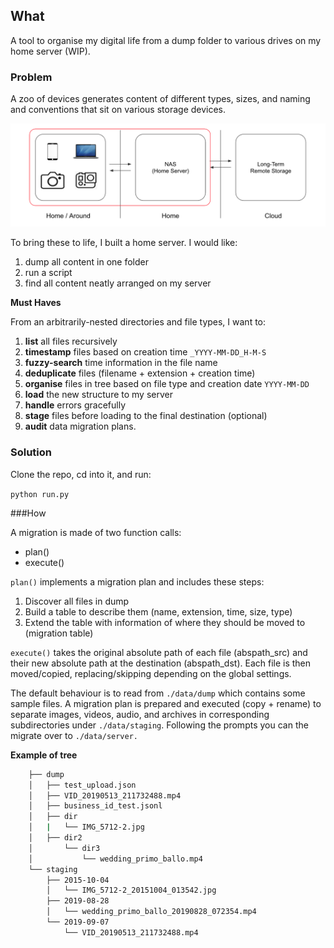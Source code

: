 ## What

A tool to organise my digital life from a dump folder to various drives on my home server (WIP).

### Problem

A zoo of devices generates content of different types, sizes, and naming and conventions that sit on various storage devices.

![](images/etl-synology.png)

To bring these to life, I built a home server. I would like:

1. dump all content in one folder
1. run a script
1. find all content neatly arranged on my server

**Must Haves**

From an arbitrarily-nested directories and file types, I want to:

1. **list** all files recursively
1. **timestamp** files based on creation time `_YYYY-MM-DD_H-M-S`
1. **fuzzy-search** time information in the file name
1. **deduplicate** files (filename + extension + creation time)
1. **organise** files in tree based on file type and creation date `YYYY-MM-DD`
1. **load** the new structure to my server
1. **handle** errors gracefully
1. **stage** files before loading to the final destination (optional)
1. **audit** data migration plans.

### Solution

Clone the repo, cd into it, and run:

`python run.py`

###How

A migration is made of two function calls:
- plan()
- execute()

`plan()` implements a migration plan and includes these steps:

1. Discover all files in dump
1. Build a table to describe them (name, extension, time, size, type)
1. Extend the table with information of where they should be moved to (migration table)

`execute()` takes the original absolute path of each file (abspath_src) and their new absolute path at the destination (abspath_dst). Each file is then moved/copied, replacing/skipping depending on the global settings.

The default behaviour is to read from `./data/dump` which contains some sample files. A migration plan is prepared and executed (copy + rename) to separate images, videos, audio, and archives in corresponding subdirectories under `./data/staging`. Following the prompts you can the migrate over to `./data/server.`

**Example of tree**

```zsh
    ├── dump
    │   ├── test_upload.json
    │   ├── VID_20190513_211732488.mp4
    │   ├── business_id_test.jsonl
    │   ├── dir
    │   |   └── IMG_5712-2.jpg
    │   ├── dir2
    │       └── dir3
    │           └── wedding_primo_ballo.mp4
    └── staging
        ├── 2015-10-04
        │   └── IMG_5712-2_20151004_013542.jpg
        ├── 2019-08-28
        │   └── wedding_primo_ballo_20190828_072354.mp4
        └── 2019-09-07
            └── VID_20190513_211732488.mp4
```
